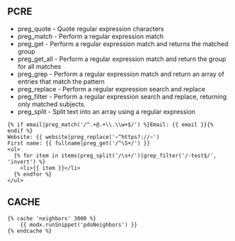 ## PCRE ##

* preg_quote   - Quote regular expression characters
* preg_match   - Perform a regular expression match
* preg_get     - Perform a regular expression match and returns the matched group
* preg_get_all - Perform a regular expression match and return the group for all matches
* preg_grep    - Perform a regular expression match and return an array of entries that match the pattern
* preg_replace - Perform a regular expression search and replace
* preg_filter  - Perform a regular expression search and replace, returning only matched subjects.
* preg_split   - Split text into an array using a regular expression

```
{% if email|preg_match('/^.+@.+\\.\\w+$/') %}Email: {{ email }}{% endif %}
Website: {{ website|preg_replace('~^https?://~')
First name: {{ fullname|preg_get('/^\S+/') }}
<ul>
  {% for item in items|preg_split('/\s+/')|grep_filter('/-test$/', 'invert') %}
    <li>{{ item }}</li>
  {% endfor %}
</ul>
```

## CACHE ##

```
{% cache 'neighbors' 3000 %}
    {{ modx.runSnippet('pdoNeighbors') }}
{% endcache %}
```